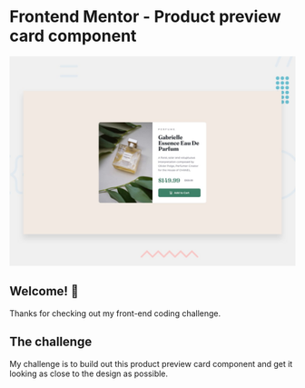 # Frontend Mentor - Product preview card component

![Design preview for the Product preview card component coding challenge](./design/desktop-preview.jpg)

## Welcome! 👋

Thanks for checking out my front-end coding challenge.


## The challenge

My challenge is to build out this product preview card component and get it looking as close to the design as possible.

